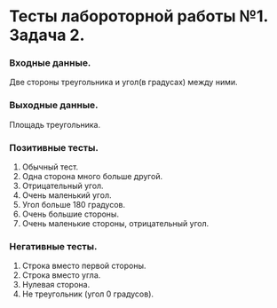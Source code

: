 # Тесты лабороторной работы №1. Задача 2.

### Входные данные.
Две стороны треугольника и угол(в градусах) между ними.

### Выходные данные.
Площадь треугольника.

### Позитивные тесты.
1. Обычный тест.
2. Одна сторона много больше другой.
3. Отрицательный угол.
4. Очень маленький угол.
5. Угол больше 180 градусов.
6. Очень большие стороны.
7. Очень маленькие стороны, отрицательный угол.

### Негативные тесты.
1. Строка вместо первой стороны.
2. Строка вместо угла.
3. Нулевая сторона.
4. Не треугольник (угол 0 градусов).